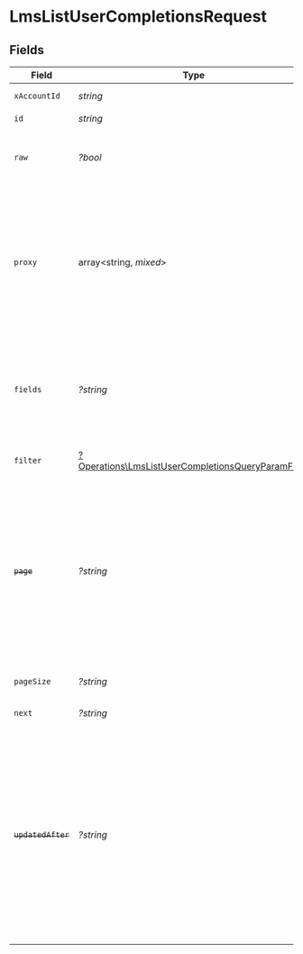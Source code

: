# LmsListUserCompletionsRequest


## Fields

| Field                                                                                                                                                                                                                                                                                                | Type                                                                                                                                                                                                                                                                                                 | Required                                                                                                                                                                                                                                                                                             | Description                                                                                                                                                                                                                                                                                          | Example                                                                                                                                                                                                                                                                                              |
| ---------------------------------------------------------------------------------------------------------------------------------------------------------------------------------------------------------------------------------------------------------------------------------------------------- | ---------------------------------------------------------------------------------------------------------------------------------------------------------------------------------------------------------------------------------------------------------------------------------------------------- | ---------------------------------------------------------------------------------------------------------------------------------------------------------------------------------------------------------------------------------------------------------------------------------------------------- | ---------------------------------------------------------------------------------------------------------------------------------------------------------------------------------------------------------------------------------------------------------------------------------------------------- | ---------------------------------------------------------------------------------------------------------------------------------------------------------------------------------------------------------------------------------------------------------------------------------------------------- |
| `xAccountId`                                                                                                                                                                                                                                                                                         | *string*                                                                                                                                                                                                                                                                                             | :heavy_check_mark:                                                                                                                                                                                                                                                                                   | The account identifier                                                                                                                                                                                                                                                                               |                                                                                                                                                                                                                                                                                                      |
| `id`                                                                                                                                                                                                                                                                                                 | *string*                                                                                                                                                                                                                                                                                             | :heavy_check_mark:                                                                                                                                                                                                                                                                                   | N/A                                                                                                                                                                                                                                                                                                  |                                                                                                                                                                                                                                                                                                      |
| `raw`                                                                                                                                                                                                                                                                                                | *?bool*                                                                                                                                                                                                                                                                                              | :heavy_minus_sign:                                                                                                                                                                                                                                                                                   | Indicates that the raw request result is returned                                                                                                                                                                                                                                                    |                                                                                                                                                                                                                                                                                                      |
| `proxy`                                                                                                                                                                                                                                                                                              | array<string, *mixed*>                                                                                                                                                                                                                                                                               | :heavy_minus_sign:                                                                                                                                                                                                                                                                                   | Query parameters that can be used to pass through parameters to the underlying provider request by surrounding them with 'proxy' key                                                                                                                                                                 |                                                                                                                                                                                                                                                                                                      |
| `fields`                                                                                                                                                                                                                                                                                             | *?string*                                                                                                                                                                                                                                                                                            | :heavy_minus_sign:                                                                                                                                                                                                                                                                                   | The comma separated list of fields that will be returned in the response (if empty, all fields are returned)                                                                                                                                                                                         | id,remote_id,external_id,remote_external_id,content_id,remote_content_id,course_id,remote_course_id,user_id,remote_user_id,completed_at,updated_at,created_at,result,content_external_reference,learning_object_type,learning_object_id,remote_learning_object_id,learning_object_external_reference |
| `filter`                                                                                                                                                                                                                                                                                             | [?Operations\LmsListUserCompletionsQueryParamFilter](../../Models/Operations/LmsListUserCompletionsQueryParamFilter.md)                                                                                                                                                                              | :heavy_minus_sign:                                                                                                                                                                                                                                                                                   | LMS Completions Filter                                                                                                                                                                                                                                                                               |                                                                                                                                                                                                                                                                                                      |
| ~~`page`~~                                                                                                                                                                                                                                                                                           | *?string*                                                                                                                                                                                                                                                                                            | :heavy_minus_sign:                                                                                                                                                                                                                                                                                   | : warning: ** DEPRECATED **: This will be removed in a future release, please migrate away from it as soon as possible.<br/><br/>The page number of the results to fetch                                                                                                                             |                                                                                                                                                                                                                                                                                                      |
| `pageSize`                                                                                                                                                                                                                                                                                           | *?string*                                                                                                                                                                                                                                                                                            | :heavy_minus_sign:                                                                                                                                                                                                                                                                                   | The number of results per page                                                                                                                                                                                                                                                                       |                                                                                                                                                                                                                                                                                                      |
| `next`                                                                                                                                                                                                                                                                                               | *?string*                                                                                                                                                                                                                                                                                            | :heavy_minus_sign:                                                                                                                                                                                                                                                                                   | The unified cursor                                                                                                                                                                                                                                                                                   |                                                                                                                                                                                                                                                                                                      |
| ~~`updatedAfter`~~                                                                                                                                                                                                                                                                                   | *?string*                                                                                                                                                                                                                                                                                            | :heavy_minus_sign:                                                                                                                                                                                                                                                                                   | : warning: ** DEPRECATED **: This will be removed in a future release, please migrate away from it as soon as possible.<br/><br/>Use a string with a date to only select results updated after that given date                                                                                       | 2020-01-01T00:00:00.000Z                                                                                                                                                                                                                                                                             |